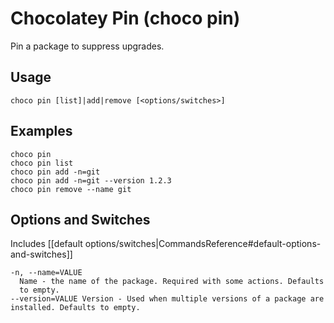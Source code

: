# Chocolatey Pin (choco pin)
Pin a package to suppress upgrades.

## Usage

    choco pin [list]|add|remove [<options/switches>]

## Examples

    choco pin
    choco pin list
    choco pin add -n=git
    choco pin add -n=git --version 1.2.3
    choco pin remove --name git

## Options and Switches

Includes [[default options/switches|CommandsReference#default-options-and-switches]]

```
-n, --name=VALUE
  Name - the name of the package. Required with some actions. Defaults
  to empty.
--version=VALUE Version - Used when multiple versions of a package are
installed. Defaults to empty.
```
